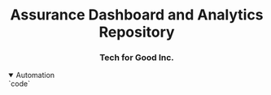 <h1 align="center">Assurance Dashboard and Analytics Repository</h1>
<h3 align="center">Tech for Good Inc.</h3>

<details open>
  <summary>Automation</summary>
`code`

</details>
